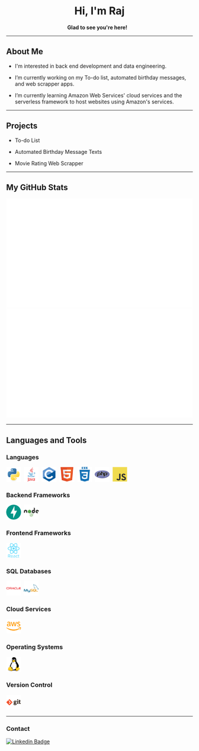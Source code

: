 <h1 align="center">
  Hi, I'm Raj
 </h1>
<div id="badges" align="center">
  <b>Glad to see you're here!</b>
  &nbsp;
  <img src="https://komarev.com/ghpvc/?username=rajrtd&style=flat-square&color=blue" alt=""/>
</div>

---
  
  ## About Me 
  
- I'm interested in back end development and data engineering.

- I’m currently working on my To-do list, automated birthday messages, and web scrapper apps.

- I’m currently learning Amazon Web Services' cloud services and the serverless framework to host websites using Amazon's services.

---

## Projects

- To-do List

- Automated Birthday Message Texts

- Movie Rating Web Scrapper

---
  
  ## My GitHub Stats 
  ![](https://raw.githubusercontent.com/rajrtd/github-stats-copy/master/generated/overview.svg#gh-dark-mode-only)
![](https://raw.githubusercontent.com/rajrtd/github-stats-copy/master/generated/languages.svg#gh-dark-mode-only)

 ---
 
  ## Languages and Tools
  
  <div>
    
  ### Languages
    
  <img src="https://github.com/devicons/devicon/blob/master/icons/python/python-original.svg" title="Python" alt="Python" width="40" height="40"/>&nbsp;
  <img src="https://github.com/devicons/devicon/blob/master/icons/java/java-original-wordmark.svg" title="Java" alt="Java" width="40" height="40"/>&nbsp;
  <img src="https://github.com/devicons/devicon/blob/master/icons/c/c-original.svg" title="C" alt="C" width="40" height="40"/>&nbsp;
  <img src="https://github.com/devicons/devicon/blob/master/icons/html5/html5-original.svg" title="HTML5" alt="HTML" width="40" height="40"/>&nbsp;
  <img src="https://github.com/devicons/devicon/blob/master/icons/css3/css3-plain-wordmark.svg"  title="CSS3" alt="CSS" width="40" height="40"/>&nbsp;
  <img src="https://github.com/devicons/devicon/blob/master/icons/php/php-original.svg" title="PHP" alt="PHP" width="40" height="40"/>&nbsp;
  <img src="https://github.com/devicons/devicon/blob/master/icons/javascript/javascript-original.svg" title="JavaScript" alt="JavaScript" width="40" height="40"/>&nbsp;
    
  ### Backend Frameworks
  
  <img src="https://github.com/devicons/devicon/blob/master/icons/fastapi/fastapi-original.svg" title="FastAPI" alt="FastAPI" width="40" height="40"/>&nbsp;
  <img src="https://github.com/devicons/devicon/blob/master/icons/nodejs/nodejs-original-wordmark.svg" title="NodeJS" alt="NodeJS" width="40" height="40"/>&nbsp;
    
  ### Frontend Frameworks
    
  <img src="https://github.com/devicons/devicon/blob/master/icons/react/react-original-wordmark.svg" title="React" alt="React" width="40" height="40"/>&nbsp;
    
  ### SQL Databases
  
  <img src="https://github.com/devicons/devicon/blob/master/icons/oracle/oracle-original.svg" title="Oracle" alt="Oracle" width="40" height="40"/>&nbsp;
  <img src="https://github.com/devicons/devicon/blob/master/icons/mysql/mysql-original-wordmark.svg" title="MySQL"  alt="MySQL" width="40" height="40"/>&nbsp;

  ### Cloud Services

  <img src="https://github.com/devicons/devicon/blob/master/icons/amazonwebservices/amazonwebservices-plain-wordmark.svg" title="AWS" alt="AWS" width="40" height="40"/>&nbsp;
  
  ### Operating Systems
  
  <img src="https://github.com/devicons/devicon/blob/master/icons/linux/linux-original.svg" title="Linux" alt="Linux" width="40" height="40"/>&nbsp;

  ### Version Control
  
  <img src="https://github.com/devicons/devicon/blob/master/icons/git/git-original-wordmark.svg" title="Git" alt="Git" width="40" height="40"/>&nbsp;
  
</div>

  ---
  
 ### Contact  
 [![Linkedin Badge](https://img.shields.io/badge/-Raj_Rathod-blue?style=flat&logo=Linkedin&logoColor=white)](https://www.linkedin.com/in/rajrtd/)
 

